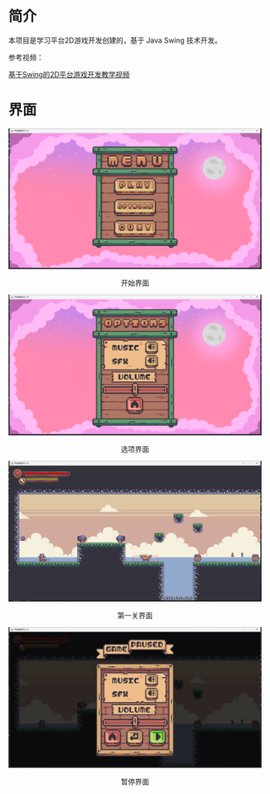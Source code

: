 # 简介

本项目是学习平台2D游戏开发创建的，基于 Java Swing 技术开发。


参考视频：

[基于Swing的2D平台游戏开发教学视频](https://www.youtube.com/watch?v=6_N8QZ47toY&list=PL4rzdwizLaxYmltJQRjq18a9gsSyEQQ-0&index=1)

# 界面

![菜单界面](./doc/images/menu.png)
<div style="text-align: center;">开始界面</div>

![选项界面](./doc/images/options.png)
<div style="text-align: center;">选项界面</div>

![第一关界面](./doc/images/level1.png)
<div style="text-align: center;">第一关界面</div>

![暂停界面](./doc/images/pause.png)
<div style="text-align: center;">暂停界面</div>